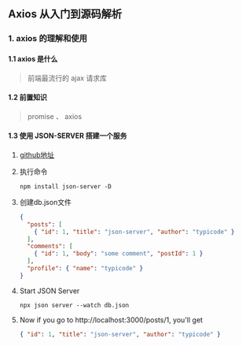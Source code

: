 ## Axios 从入门到源码解析

### 1. axios 的理解和使用

#### 1.1 axios 是什么

> 前端最流行的 ajax 请求库

#### 1.2 前置知识

> promise 、 axios

#### 1.3 使用 JSON-SERVER 搭建一个服务

1. [github地址](https://github.com/typicode/json-server)

2. 执行命令

   ```code
   npm install json-server -D
   ```

3. 创建db.json文件

   ```json
   {
     "posts": [
       { "id": 1, "title": "json-server", "author": "typicode" }
     ],
     "comments": [
       { "id": 1, "body": "some comment", "postId": 1 }
     ],
     "profile": { "name": "typicode" }
   }
   ```

   

4. Start JSON Server

   ```code
   npx json server --watch db.json
   ```

5. Now if you go to http://localhost:3000/posts/1, you'll get

   ```json
   { "id": 1, "title": "json-server", "author": "typicode" }
   ```

   

